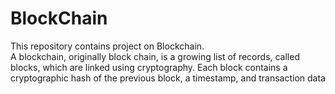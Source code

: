 # BlockChain
This repository contains project on Blockchain.
<br>
A blockchain, originally block chain, is a growing list of records, called blocks, which are linked using cryptography. Each block contains a cryptographic hash of the previous block, a timestamp, and transaction data
